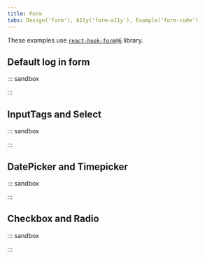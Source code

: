 ```yaml
---
title: Form
tabs: Design('form'), A11y('form-a11y'), Example('form-code')
---
```


These examples use [`react-hook-form@6`](https://github.com/react-hook-form/react-hook-form/tree/v6.15.8) library.

## Default log in form

::: sandbox

<script lang="tsx">
  export Demo from 'stories/patterns/ux-patterns/form/docs/examples/default-log-in-form.tsx';
</script>

:::

## InputTags and Select

::: sandbox

<script lang="tsx">
  export Demo from 'stories/patterns/ux-patterns/form/docs/examples/inputtags-and-select.tsx';
</script>

:::

## DatePicker and Timepicker

::: sandbox

<script lang="tsx">
  export Demo from 'stories/patterns/ux-patterns/form/docs/examples/datepicker-and-timepicker.tsx';
</script>

:::

## Checkbox and Radio

::: sandbox

<script lang="tsx">
  export Demo from 'stories/patterns/ux-patterns/form/docs/examples/checkbox-and-radio.tsx';
</script>

:::
